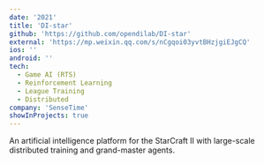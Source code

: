 ```yaml
---
date: '2021'
title: 'DI-star'
github: 'https://github.com/opendilab/DI-star'
external: 'https://mp.weixin.qq.com/s/nCgqoi03yvtBHzjgiEJgCQ'
ios: ''
android: ''
tech:
  - Game AI (RTS)
  - Reinforcement Learning
  - League Training
  - Distributed
company: 'SenseTime'
showInProjects: true
---
```


An artificial intelligence platform for the StarCraft II with large-scale distributed training and grand-master agents.

